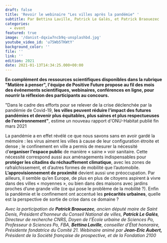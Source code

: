 ```yaml
---
draft: false
title: 'Revoir le webinaire "Les villes après la pandémie" '
subtitle: Par Bettina Laville, Patrick Le Galès, et Patrick Braouezec
categories:
  - event
featured: true
image: '/danist-dqxiw7ncb9q-unsplashbd.jpg'
youtube_video_id: 'u75Wb5TKWtY'
background_color: ''
file: ''
link: ''
edition: 2021
date: 2021-01-13T14:34:25.000+00:00
---
```


**En complément des ressources scientifiques disponibles dans la rubrique "Matière à penser", l'équipe de Positive Future propose au fil des mois des événements scientifiques, webinaires, conférences en ligne, pour nourrir la réflexion des participants au concours.**

"Dans le cadre des efforts pour se relever de la crise déclenchée par la pandémie de Covid-19, **les villes peuvent réduire l'impact des futures pandémies et devenir plus équitables, plus saines et plus respectueuses de l’environnement"**, estime un nouveau rapport d'ONU-Habitat publié fin mars 2021

La pandémie a en effet révélé ce que nous savons sans en avoir gardé la mémoire : les virus aiment les villes à cause de leur configuration étroite et dense ; le confinement en ville a permis de mesurer la nécessité d’**organiser l’espace public** de manière « saine » voir sanitaire. Cette nécessité correspond aussi aux aménagements indispensables pour **protéger les citadins du réchauffement climatique**, avec les zones de rafraîchissement, et d’autres formes de mobilité que l’automobile. **L’approvisionnement de proximité** devient aussi une préoccupation. Par ailleurs, il semble qu’en Europe, de plus en plus de citoyens aspirent à vivre dans des villes « moyennes », ou bien dans des maisons avec jardins proches d’une grande ville (ce qui pose le problème de la mobilité ?). Enfin la pandémie et le confinement ont accentué les **précarités urbaines**, quelle est la perspective de sortie de crise dans ce domaine ?

_Avec la participation de **Patrick Braouezec**, ancien député maire de Saint Denis, Président d’honneur du Conseil National de villes, **Patrick Le Galès**, Directeur de recherche CNRS, Doyen de l’École urbaine de Sciences Po, Professeur à Sciences Po, FBA, **Bettina Laville**, conseiller d’État honoraire, Présidente fondatrice du Comité 21. Webinaire animé par **Jean-Eric Aubert,** Président de la Société française de prospective, et de la Fondation 2100_
